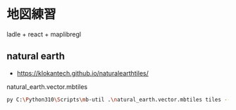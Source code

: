 # 地図練習

ladle + react + maplibregl

## natural earth

- https://klokantech.github.io/naturalearthtiles/

natural_earth.vector.mbtiles

```sh
py C:\Python310\Scripts\mb-util .\natural_earth.vector.mbtiles tiles --image_format=pbf
```


